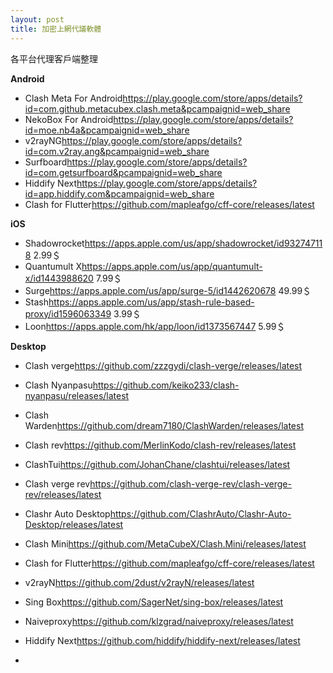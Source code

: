 ```yaml
---
layout: post
title: 加密上網代議軟體
---
```

各平台代理客戶端整理

**Android**
- Clash Meta For Android<https://play.google.com/store/apps/details?id=com.github.metacubex.clash.meta&pcampaignid=web_share>
-  NekoBox For Android<https://play.google.com/store/apps/details?id=moe.nb4a&pcampaignid=web_share>
-  v2rayNG<https://play.google.com/store/apps/details?id=com.v2ray.ang&pcampaignid=web_share>
-  Surfboard<https://play.google.com/store/apps/details?id=com.getsurfboard&pcampaignid=web_share>
-  Hiddify Next<https://play.google.com/store/apps/details?id=app.hiddify.com&pcampaignid=web_share>
-  Clash for Flutter<https://github.com/mapleafgo/cff-core/releases/latest>


**iOS**
-  Shadowrocket<https://apps.apple.com/us/app/shadowrocket/id932747118>  2.99＄
-  Quantumult X<https://apps.apple.com/us/app/quantumult-x/id1443988620>  7.99＄
-  Surge<https://apps.apple.com/us/app/surge-5/id1442620678>  49.99＄
-  Stash<https://apps.apple.com/us/app/stash-rule-based-proxy/id1596063349> 3.99＄
-  Loon<https://apps.apple.com/hk/app/loon/id1373567447>  5.99＄


**Desktop**
-  Clash verge<https://github.com/zzzgydi/clash-verge/releases/latest>
-  Clash Nyanpasu<https://github.com/keiko233/clash-nyanpasu/releases/latest>
-  Clash Warden<https://github.com/dream7180/ClashWarden/releases/latest>
-  Clash rev<https://github.com/MerlinKodo/clash-rev/releases/latest>
-  ClashTui<https://github.com/JohanChane/clashtui/releases/latest>
-  Clash verge rev<https://github.com/clash-verge-rev/clash-verge-rev/releases/latest>
-  Clashr Auto Desktop<https://github.com/ClashrAuto/Clashr-Auto-Desktop/releases/latest>
-  Clash Mini<https://github.com/MetaCubeX/Clash.Mini/releases/latest>
-  Clash for Flutter<https://github.com/mapleafgo/cff-core/releases/latest>
-  v2rayN<https://github.com/2dust/v2rayN/releases/latest>
-  Sing Box<https://github.com/SagerNet/sing-box/releases/latest>
-  Naiveproxy<https://github.com/klzgrad/naiveproxy/releases/latest>
-  Hiddify Next<https://github.com/hiddify/hiddify-next/releases/latest>


-